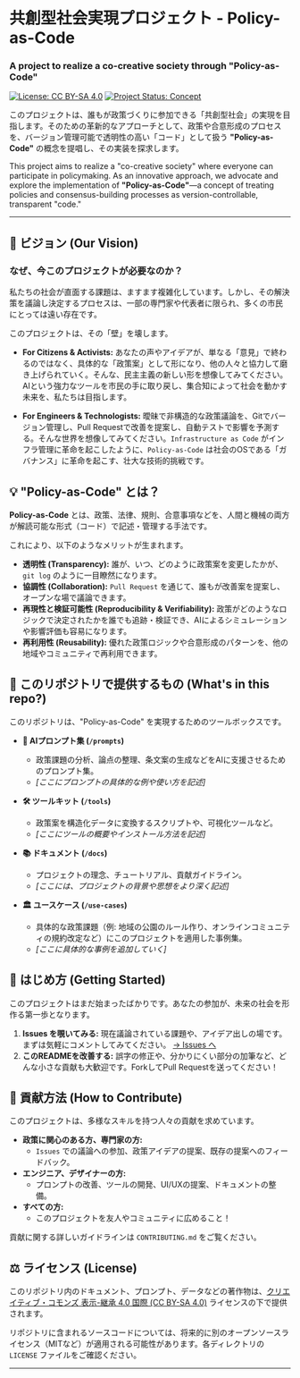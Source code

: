 # 共創型社会実現プロジェクト - Policy-as-Code
### A project to realize a co-creative society through "Policy-as-Code"

[![License: CC BY-SA 4.0](https://licensebuttons.net/l/by-sa/4.0/88x31.png)](https://creativecommons.org/licenses/by-sa/4.0/)
[![Project Status: Concept](https://img.shields.io/badge/status-concept-blue.svg)](https://github.com/YOUR_USERNAME/policy-as-code) 
<!-- ↑ YOUR_USERNAME はあなたのGitHubユーザー名に書き換えてください -->

このプロジェクトは、誰もが政策づくりに参加できる「共創型社会」の実現を目指します。そのための革新的なアプローチとして、政策や合意形成のプロセスを、バージョン管理可能で透明性の高い「コード」として扱う **"Policy-as-Code"** の概念を提唱し、その実装を探求します。

This project aims to realize a "co-creative society" where everyone can participate in policymaking. As an innovative approach, we advocate and explore the implementation of **"Policy-as-Code"**—a concept of treating policies and consensus-building processes as version-controllable, transparent "code."

---

## 📜 ビジョン (Our Vision)

### なぜ、今このプロジェクトが必要なのか？

私たちの社会が直面する課題は、ますます複雑化しています。しかし、その解決策を議論し決定するプロセスは、一部の専門家や代表者に限られ、多くの市民にとっては遠い存在です。

このプロジェクトは、その「壁」を壊します。

*   **For Citizens & Activists:**
    あなたの声やアイデアが、単なる「意見」で終わるのではなく、具体的な「政策案」として形になり、他の人々と協力して磨き上げられていく。そんな、民主主義の新しい形を想像してみてください。AIという強力なツールを市民の手に取り戻し、集合知によって社会を動かす未来を、私たちは目指します。

*   **For Engineers & Technologists:**
    曖昧で非構造的な政策議論を、Gitでバージョン管理し、Pull Requestで改善を提案し、自動テストで影響を予測する。そんな世界を想像してみてください。`Infrastructure as Code` がインフラ管理に革命を起こしたように、`Policy-as-Code` は社会のOSである「ガバナンス」に革命を起こす、壮大な技術的挑戦です。

## 💡 "Policy-as-Code" とは？

**Policy-as-Code** とは、政策、法律、規則、合意事項などを、人間と機械の両方が解読可能な形式（コード）で記述・管理する手法です。

これにより、以下のようなメリットが生まれます。

*   **透明性 (Transparency):** 誰が、いつ、どのように政策案を変更したかが、`git log` のように一目瞭然になります。
*   **協調性 (Collaboration):** `Pull Request` を通じて、誰もが改善案を提案し、オープンな場で議論できます。
*   **再現性と検証可能性 (Reproducibility & Verifiability):** 政策がどのようなロジックで決定されたかを誰でも追跡・検証でき、AIによるシミュレーションや影響評価も容易になります。
*   **再利用性 (Reusability):** 優れた政策ロジックや合意形成のパターンを、他の地域やコミュニティで再利用できます。

## 🚀 このリポジトリで提供するもの (What's in this repo?)

このリポジトリは、"Policy-as-Code" を実現するためのツールボックスです。

*   **🤖 AIプロンプト集 (`/prompts`)**
    *   政策課題の分析、論点の整理、条文案の生成などをAIに支援させるためのプロンプト集。
    *   *[ここにプロンプトの具体的な例や使い方を記述]*

*   **🛠 ツールキット (`/tools`)**
    *   政策案を構造化データに変換するスクリプトや、可視化ツールなど。
    *   *[ここにツールの概要やインストール方法を記述]*

*   **📚 ドキュメント (`/docs`)**
    *   プロジェクトの理念、チュートリアル、貢献ガイドライン。
    *   *[ここには、プロジェクトの背景や思想をより深く記述]*

*   **🏛️ ユースケース (`/use-cases`)**
    *   具体的な政策課題（例: 地域の公園のルール作り、オンラインコミュニティの規約改定など）にこのプロジェクトを適用した事例集。
    *   *[ここに具体的な事例を追加していく]*

## 🌱 はじめ方 (Getting Started)

このプロジェクトはまだ始まったばかりです。あなたの参加が、未来の社会を形作る第一歩となります。

1.  **Issues を覗いてみる:**
    現在議論されている課題や、アイデア出しの場です。まずは気軽にコメントしてみてください。
    [-> Issues へ](https://github.com/YOUR_USERNAME/policy-as-code/issues) <!-- URLを修正 -->
2.  **このREADMEを改善する:**
    誤字の修正や、分かりにくい部分の加筆など、どんな小さな貢献も大歓迎です。ForkしてPull Requestを送ってください！

## 🙌 貢献方法 (How to Contribute)

このプロジェクトは、多様なスキルを持つ人々の貢献を求めています。

*   **政策に関心のある方、専門家の方:**
    *   `Issues` での議論への参加、政策アイデアの提案、既存の提案へのフィードバック。
*   **エンジニア、デザイナーの方:**
    *   プロンプトの改善、ツールの開発、UI/UXの提案、ドキュメントの整備。
*   **すべての方:**
    *   このプロジェクトを友人やコミュニティに広めること！

貢献に関する詳しいガイドラインは `CONTRIBUTING.md` をご覧ください。
<!-- ↑ CONTRIBUTING.md を後で作成し、リンクを有効化する -->

## ⚖️ ライセンス (License)

このリポジトリ内のドキュメント、プロンプト、データなどの著作物は、[クリエイティブ・コモンズ 表示-継承 4.0 国際 (CC BY-SA 4.0)](https://creativecommons.org/licenses/by-sa/4.0/deed.ja) ライセンスの下で提供されます。

リポジトリに含まれるソースコードについては、将来的に別のオープンソースライセンス（MITなど）が適用される可能性があります。各ディレクトリの `LICENSE` ファイルをご確認ください。

---
